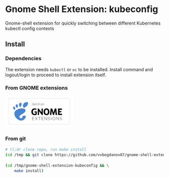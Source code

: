 # Gnome Shell Extension: kubeconfig

Gnome-shell extension for quickly switching between different Kubernetes kubectl config contexts

## Install

### Dependencies

The extension needs `kubectl` or `oc` to be installed.
Install command and logout/login to proceed to install extension itself.

### From GNOME extensions

[<img alt="" height="100" src="https://raw.githubusercontent.com/andyholmes/gnome-shell-extensions-badge/master/get-it-on-ego.svg?sanitize=true">](https://extensions.gnome.org/extension/1442/kube-config/)

### From git

```bash
# tl;dr clone repo, run make install
(cd /tmp && git clone https://github.com/vvbogdanov87/gnome-shell-extension-kubeconfig.git)

(cd /tmp/gnome-shell-extension-kubeconfig && \
    make install)
```
